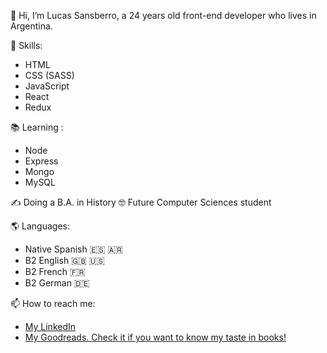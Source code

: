 👋 Hi, I’m Lucas Sansberro, a 24 years old front-end developer who lives in Argentina. 

💪 Skills:
- HTML 
- CSS (SASS)
- JavaScript
- React
- Redux

📚 Learning :
- Node
- Express
- Mongo
- MySQL

✍️ Doing a B.A. in History
🤓 Future Computer Sciences student

🌎 Languages:
- Native Spanish 🇪🇸 🇦🇷 
- B2 English 🇬🇧 🇺🇸
- B2 French 🇫🇷
- B2 German 🇩🇪

📫 How to reach me: 
- [My LinkedIn](https://www.linkedin.com/in/lucas-sansberro/)
- [My Goodreads. Check it if you want to know my taste in books!](https://www.goodreads.com/user/show/33428507-masachus)
